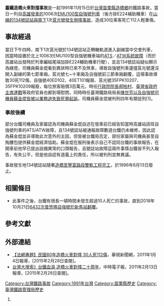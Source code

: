 **臺鐵造橋火車對撞事故**是一起1991年11月15日於[台灣](https://zh.wikipedia.org/wiki/台灣 "wikilink")[苗栗縣](../Page/苗栗縣.md "wikilink")[造橋鄉](../Page/造橋鄉.md "wikilink")的鐵路事故，當日一列自[高雄發車的](https://zh.wikipedia.org/wiki/高雄車站 "wikilink")1006次[EMU100型](../Page/台鐵EMU100型電聯車.md "wikilink")[自強號列車](https://zh.wikipedia.org/wiki/自強號 "wikilink")（後方掛E224補助機車）在[山線的](../Page/臺中線.md "wikilink")[134號誌站與南下](https://zh.wikipedia.org/wiki/134號誌站 "wikilink")1次[莒光號發生側撞事故](https://zh.wikipedia.org/wiki/莒光號 "wikilink")，造成30位乘客死亡112人輕重傷。

## 事故經過

當日下午四時，南下1次莒光號於134號誌站正轉轍軌道進入副線當中交會列車，因當時設置於北上1006次EMU100型自強號機車端的[ATS](../Page/自動列車停止裝置.md "wikilink")／[ATW系統故障](https://zh.wikipedia.org/wiki/自動列車警告裝置 "wikilink")（而於高雄站出發時於列車編組尾端加掛E224輔助機車行駛），並且134號誌站疑似顯示為綠燈，司機員蘇金焜看到異狀時已來不及煞車，導致自強號列車邊撞莒光號還沒開入副線的第七節車廂，莒光號七\~十車廂及自強號前三節車廂翻覆，這場事故導致30死112傷，自強號40ED102、40ET101報廢、莒光號35FPK10207、35FPK10209報廢，每位旅客賠償3百萬元，時任[行政院院長](../Page/行政院院長.md "wikilink")[郝柏村](../Page/郝柏村.md "wikilink")、[臺灣省政府主席](../Page/臺灣省政府主席.md "wikilink")[連戰](../Page/連戰.md "wikilink")等政府官員也都到場慰問，同時時任臺灣鐵路局局長[陳世芳以及自強號司機員蘇金焜皆被以業務過失致死罪起訴](https://zh.wikipedia.org/wiki/陳世芳 "wikilink")。司機員蘇金焜被判刑四年有期徒刑\[1\]。

### 事故後續

部分台鐵司機員及家屬認為司機員蘇金焜自述在發車前已經告知當時高雄站該班自強號列車的ATS/ATW故障，且134號誌站被通報故障數週台鐵仍未維修，因此認為蘇金焜並非導致此次意外的主因，但皆被台鐵局否定，部份家屬與司機員甚至自掏腰包提供蘇金焜經濟協助。蘇金焜在服刑後表示自己不認同台鐵的事故報告，在開車前他早已提出設備異常的口頭報告，且號誌站故障這兩件事情台鐵皆不列入報告，有失公平，但是他自認有道義上的責任，所以被判刑並無異議。

事故發生地134號誌站隨著[造橋至](../Page/造橋車站.md "wikilink")[豐富路段雙軌工程完工](../Page/豐富車站.md "wikilink")，於1996年6月13日廢止。

## 相關條目

  - 此事件之後，台鐵有很長一頓時間未發生超過10人死亡的事故，直到2018年10月21日[6432次普悠瑪自強號於新馬站翻覆](https://zh.wikipedia.org/wiki/2018年宜蘭普悠瑪列車出軌事故 "wikilink")。

## 參考文獻

## 外部連結

  - [【法網專題】民國80年造橋火車對撞 30人死112傷](https://news.cts.com.tw/cts/general/201101/201101040644985.html)，華視新聞網，2011年1月4日報導，\[2015年2月28日查閱\]。
  - [台灣大搜索》台鐵血淚 造橋火車對撞二十周年](http://video.chinatimes.com/video-report-cnt.aspx?tid=1118&nid=12732)，中時電子報，2011年2月13日報導，\[2015年2月28日查閱\]。

[Category:台灣鐵路事故](https://zh.wikipedia.org/wiki/Category:台灣鐵路事故 "wikilink") [Category:1991年台灣](https://zh.wikipedia.org/wiki/Category:1991年台灣 "wikilink") [Category:苗栗縣歷史](https://zh.wikipedia.org/wiki/Category:苗栗縣歷史 "wikilink") [Category:臺灣鐵路管理局歷史](https://zh.wikipedia.org/wiki/Category:臺灣鐵路管理局歷史 "wikilink")

1.